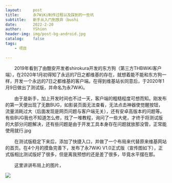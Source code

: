 ```yaml
---
layout:     post
title:      永7WiKi制作过程以及踩到的一些坑
subtitle:   新手从入门到放弃（bushi
date:       2022-2-20
author:     YShion
header-img: img/post-bg-android.jpg
catalog:    false
tags:
    - 项目

---
```

&emsp;&emsp;2019年看到了由酷安开发者shirokura开发的东方狗（第三方THBWiKi客户端），在2020年1月初得知了永远的7日之都维基的存在，就想着能不能和东方狗一样，开发一个永远的7日之都维基的客户端。在得到维基站长同意后，于2020年1月9日做出了测试版，并命名为永7WiKi。

&emsp;&emsp;由于是新手，加上开发时间也不过一天，客户端的粗糙程度可想而知。刚发布的第一天便出现了无数BUG，如影装页面无法查看，无法点击神器使觉醒按钮，流量消耗过大（后面发现是网页问题与客户端无关），还有安卓高版本的问题等。有些BUG我也不知道怎么修，找了一堆教程，询问了一些大佬，才终于将测试版的大部分问题解决，还有些问题是由于开发工具本身存在问题就放那没管，正常能使用就行.jpg

&emsp;&emsp;在测试版稳定下来后，添加了快捷入口，并做了一个布局来代替原来维基网站的首页。在4个月的摸鱼完善下，发布了永7WiKi V1.0正式版（宣传图如下），正式版相比测试版好了很多，但是离我预想的还是差了很多，毕竟水平摆在那。

&emsp;&emsp;这里讲讲布局上的图片，

![](post-bg-F7WIKi1.0.jpg)
